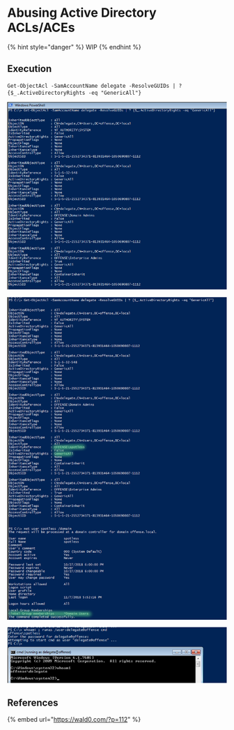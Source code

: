# Abusing Active Directory ACLs/ACEs

{% hint style="danger" %}
WIP
{% endhint %}

## Execution

```text
Get-ObjectAcl -SamAccountName delegate -ResolveGUIDs | ? {$_.ActiveDirectoryRights -eq "GenericAll"}
```

![](../../.gitbook/assets/screenshot-from-2018-11-07-20-17-14.png)

![](../../.gitbook/assets/screenshot-from-2018-11-07-20-19-43.png)

![](../../.gitbook/assets/screenshot-from-2018-11-07-20-23-18.png)

## References

{% embed url="https://wald0.com/?p=112" %}

